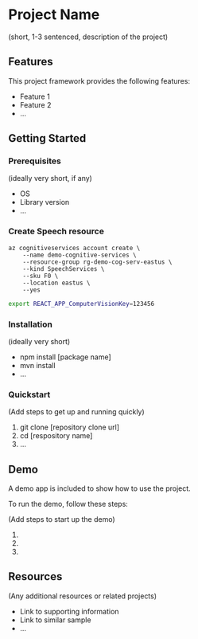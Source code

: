 # Project Name

(short, 1-3 sentenced, description of the project)

## Features

This project framework provides the following features:

* Feature 1
* Feature 2
* ...

## Getting Started

### Prerequisites

(ideally very short, if any)

- OS
- Library version
- ...

### Create Speech resource

```azurecli
az cognitiveservices account create \
    --name demo-cognitive-services \
    --resource-group rg-demo-cog-serv-eastus \
    --kind SpeechServices \
    --sku F0 \
    --location eastus \
    --yes

```

```bash
export REACT_APP_ComputerVisionKey=123456
```

### Installation

(ideally very short)

- npm install [package name]
- mvn install
- ...

### Quickstart
(Add steps to get up and running quickly)

1. git clone [repository clone url]
2. cd [respository name]
3. ...


## Demo

A demo app is included to show how to use the project.

To run the demo, follow these steps:

(Add steps to start up the demo)

1.
2.
3.

## Resources

(Any additional resources or related projects)

- Link to supporting information
- Link to similar sample
- ...
